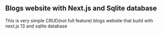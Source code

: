 ## Blogs website with Next.js and Sqlite database

This is very simple CRUD(not full feature) blogs website that build with next.js 13 and sqlite database
